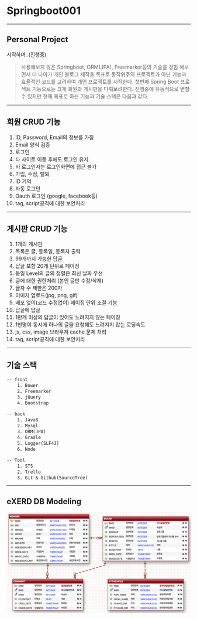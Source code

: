 # Springboot001

----
## Personal Project
시작하며..(진행중)

> 사용해보지 않은 Springboot, ORM(JPA), Freemarker등의 기술을 경험 해보면서 더 나아가 개인 블로그 제작을 목표로 동작위주의 프로젝트가 아닌 기능과 효율적인 코드를 고려하여 개인 프로젝트를 시작한다. 첫번째 Spring Boot 프로젝트 기능으로는 크게 회원과 게시판을 다뤄보려한다.
진행중에 유동적으로 변할 수 있지만 현재 목표로 하는 기능과 기술 스택은 다음과 같다.

----
## 회원 CRUD 기능
1. ID, Password, Email의 정보를 가짐
2. Email 양식 검증
3. 로그인
4. 타 사이트 이동 후에도 로그인 유지
5. 비 로그인자는 로그인화면에 접근 불가
6. 가입, 수정, 탈퇴
7. ID 기억
8. 자동 로그인
9. Oauth 로그인 (google, facebook등)
10. tag, script공격에 대한 보안처리

----
## 게시판 CRUD 기능
1. 1개의 게시판
2. 목록은 글, 등록일, 등록자 출력
3. 99개까지 가능한 답글
4. 답글 포함 20개 단위로 페이징
5. 동일 Level의 글의 정렬은 최신 날짜 우선
6. 글에 대한 권한처리 (본인 글만 수정/삭제)
7. 글자 수 제한은 200자
8. 이미지 업로드(jpg, png, gif)
9. 배포 없이(코드 수정없이) 페이징 단위 조절 기능
10. 답글에 답글
11. 1만개 이상의 답글이 있어도 느려지지 않는 페이징
12. 1만명이 동시에 하나의 글을 요청해도 느려지지 않는 로딩속도
13. js, css, image 브라우저 cache 문제 처리
14. tag, script공격에 대한 보안처리

----
## 기술 스택
```
-- front
    1. Bower
    2. Freemarker
    3. jQuery
    4. Bootstrap
```
```
-- back
    1. Java8
    2. Mysql
    3. ORM(JPA)
    4. Gradle
    5. Logger(SLF4J)
    6. Node
```
```
-- Tool
    1. STS
    2. Trello
    3. Git & Github(SourceTree)
```

----
## eXERD DB Modeling
![alt text](https://github.com/Cho-Young-Il/springboot/blob/master/springboot001/dbmodel/tables.png)